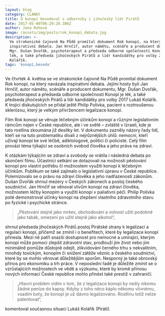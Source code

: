 ```yaml
---
layout: blog
category: CLANKY
title: O konopí besedoval s odborníky i jihočeský lídr Pirátů
date: 2017-05-08T06:29:28.386Z
author: Jana Rohová
image: /assets/img/posts/rok_konopi_debata.jpg
description: >-
  Ve strakonické čajovně Na Půdě promítal dokument Rok konopí, na který navázala
  inspirativní debata. Jan Hrnčíř, autor námětu, scénáře a producent dokumentu,
  Mgr. Dušan Dvořák, psychoterapeut a předseda odborné společnosti Konopí je
  lék, a také předseda jihočeských Pirátů a lídr kandidátky pro volby 2017 Lukáš
  Kolářík.
tags: 'konopí,beseda'
---
```

Ve čtvrtek 4. května se ve strakonické čajovně Na Půdě
promítal dokument Rok konopí, na který navázala inspirativní
debata. Jejími hosty byli Jan
Hrnčíř, autor námětu, scénáře a producent dokumentu, Mgr.
Dušan
Dvořák, psychoterapeut a předseda odborné společnosti Konopí je
lék, a také předseda jihočeských Pirátů a lídr kandidátky
pro volby 2017 Lukáš Kolářík. K trojici diskutujících se
přidal ještě Philip Polívka, pacient s roztroušenou
sklerózou, který je velkým přívržencem legalizace konopí.

Film
Rok konopí se věnuje léčebným účinkům konopí a různým
legislativním rámcům nejen v České republice, ale i ve světě –
zvláště v Izraeli, kde je tato rostlina zkoumána již desítky
let. V dokumentu zazněly názory řady lidí, kteří se na
tuto problematiku dívali z nejrůznějších úhlů: nemocní, kteří
užívají konopí ke své léčbě, adiktologové, politici či
policisté. Celý film provází téma týkající se osobních
svobod člověka a jeho práva na zdraví.

K otázkám
týkajícím se zdraví a svobody se vrátila i následná debata po
skončení filmu. Účastníci setkání se dotazovali na možnosti
pěstování konopí pro vlastní potřebu či možnostem využití
konopí k léčebným účinkům. Publikum se také zajímalo o
legislativní úpravu v České republice. Polemizovalo se o právu
na zdraví člověka a jeho nadřazenosti zákonům. Dušan Dvořák
shrnul mezery v Českých zákonech a postoj českého
soudnictví. Jan Hrnčíř se věnoval vlivům konopí na zdraví
člověka, možnostem léčby konopím a využití konopí
v paliativní péči. Philip Polívka poté demonstroval účinky
konopí na zlepšení vlastního zdravotního stavu po fyzické i
psychické stránce.

>„Pěstování
stejně jako mrkev, obchodování a volnost užití podobně jako
tabák, omezení po užití stejně jako alkohol“,

shrnul předseda
jihočeských Pirátů postoj Pirátské strany k legalizaci a
regulaci konopí, přičemž se zmínil i o benefitech, které by
legalizace konopí přinesla. Mezi ně patří snazší dostupnost
pro nemocné a umírající, kterým konopí může pomoci zlepšit
zdravotní stav, prodlouží jim život nebo jim minimálně pomůže
důstojně odejít, zlikvidování černého trhu s nekvalitním,
mnohdy toxickým, konopím či snížení zátěže věznic a českého
soudnictví, které by se mohlo věnovat důležitějším sporům.
Nesporný je také obrovský přínos pro ekonomiku a trh práce.
V neposlední řadě je důležité zmínit se o vzrůstajících
možnostech ve vědě a výzkumu, které by kromě přínosu nových
informací České republice mohlo přinést také prestiž
v zahraničí.

> „Hlavní
problém vidím v tom, že z legalizace konopí by nešly nikomu
žádné peníze do kapsy. Kdyby z toho něco káplo někomu
vlivnému, vsadím boty, že konopí je už dávno legalizováno.
Rostlinu totiž nelze patentovat“,

komentoval současnou situaci
Lukáš Kolářík (Piráti).
